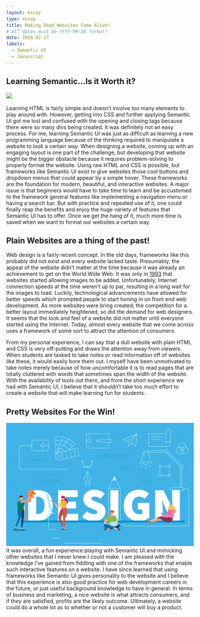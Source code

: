 ```yaml
---
layout: essay
type: essay
title: Making Dead Websites Come Alive! 
# All dates must be YYYY-MM-DD format!
date: 2020-02-27
labels:
  - Semantic UI
  - Javascript
---
```


## Learning Semantic...Is it Worth it?
<img class="ui medium right floated rounded image" src="https://res.cloudinary.com/practicaldev/image/fetch/s--AtopXsp1--/c_imagga_scale,f_auto,fl_progressive,h_500,q_auto,w_1000/https://thepracticaldev.s3.amazonaws.com/i/0d2br5nop9vuios7bkgv.png">

Learning HTML is fairly simple and doesn’t involve too many elements to play around with. However, getting into CSS and further applying Semantic UI got me lost and confused with the opening and closing tags because there were so many divs being created. It was definitely not an easy process. For me, learning Semantic UI was just as difficult as learning a new programming language because of the thinking required to manipulate a website to look a certain way. When designing a website, coming up with an engaging layout is one part of the challenge, but developing that website might be the bigger obstacle because it requires problem-solving to properly format the website. Using raw HTML and CSS is possible, but frameworks like Semantic UI exist to give websites those cool buttons and dropdown menus that could appear by a simple hover. These frameworks are the foundation for modern, beautiful, and interactive websites. A major issue is that beginners would have to take time to learn and be accustomed to the framework general features like implementing a navigation menu or having a search bar. But with practice and repeated use of it, one could finally reap the benefits and enjoy the huge variety of features that Semantic UI has to offer. Once we get the hang of it, much more time is saved when we want to format our websites a certain way.  

## Plain Websites are a thing of the past!

Web design is a fairly recent concept. In the old days, frameworks like this probably did not exist and every website lacked taste. Presumably, the appeal of the website didn’t matter at the time because it was already an achievement to get on the World Wide Web. It was only in [1993](https://historycooperative.org/web-design-through-the-years/) that websites started allowing images to be added. Unfortunately, Internet connection speeds at the time weren’t up to par, resulting in a long wait for the images to load. Luckily, technological advancements have allowed for better speeds which prompted people to start honing in on front end web development. As more websites were bring created, the competition for a better layout immediately heightened, so did the demand for web designers. It seems that the look and feel of a website did not matter until everyone started using the Internet. Today, almost every website that we come across uses a framework of some sort to attract the attention of consumers. 

From my personal experience, I can say that a dull website with plain HTML and CSS is very off-putting and draws the attention away from viewers. When students are tasked to take notes or read information off of websites like these, it would easily bore them out. I myself have been unmotivated to take notes merely because of how uncomfortable it is to read pages that are totally cluttered with words that sometimes span the width of the website. With the availability of tools out there, and from the short experience we had with Semantic UI, I believe that it shouldn’t take too much effort to create a website that will make learning fun for students. 

## Pretty Websites For the Win!

<img class="ui medium left floated rounded image" src="../images/designpic.png">
It was overall, a fun experience playing with Semantic UI and mimicking other websites that I never knew I could make. I am pleased with the knowledge I’ve gained from fiddling with one of the frameworks that enable such interactive features on a website. I have since learned that using frameworks like Semantic UI gives personality to the website and I believe that this experience is also good practice for web development careers in the future, or just useful background knowledge to have in general. In terms of business and marketing, a nice website is what attracts consumers, and if they are satisfied, profits are the likely outcome. Ultimately, a website could do a whole lot as to whether or not a customer will buy a product. 

